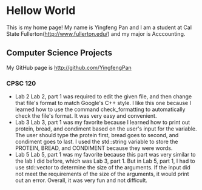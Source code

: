 # Hellow World
This is my home page! My name is Yingfeng Pan and I am a student at Cal State Fullerton(http://www.fullerton.edu/) and my major is Acccounting.
## Computer Science Projects
My GitHub page is http://github.com/YingfengPan
### CPSC 120
* Lab 2
    Lab 2, part 1 was required to edit the given file, and then change that file's format to match Google's C++ style. I like this one because I learned how to use the command check_formatting to automatically check the file's format. It was very easy and convenient.
* Lab 3
    Lab 3, part 1 was my favorite because I learned how to print out protein, bread, and condiment based on the user's input for the variable. The user should type the protein first, bread goes to second, and condiment goes to last. I used the std::string variable to store the PROTEIN, BREAD, and CONDIMENT because they were words.
* Lab 5
    Lab 5, part 1 was my favorite because this part was very similar to the lab I did before, which was Lab 3, part 1. But in Lab 5, part 1, I had to use std::vector to determine the size of the arguments. If the input did not meet the requirements of the size of the arguments, it would print out an error. Overall, it was very fun and not difficult.